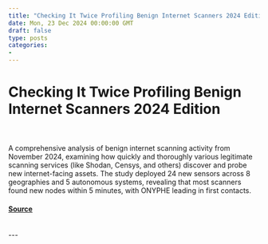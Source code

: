 ```yaml
---
title: "Checking It Twice Profiling Benign Internet Scanners 2024 Edition"
date: Mon, 23 Dec 2024 00:00:00 GMT
draft: false
type: posts
categories: 
- 
---
```

# Checking It Twice Profiling Benign Internet Scanners 2024 Edition

<br/>

<br/>
A comprehensive analysis of benign internet scanning activity from November 2024, examining how quickly and thoroughly various legitimate scanning services (like Shodan, Censys, and others) discover and probe new internet-facing assets. The study deployed 24 new sensors across 8 geographies and 5 autonomous systems, revealing that most scanners found new nodes within 5 minutes, with ONYPHE leading in first contacts.

#### [Source](https://www.greynoise.io/blog/checking-it-twice-profiling-benign-internet-scanners----2024-edition)

<br/>
---
